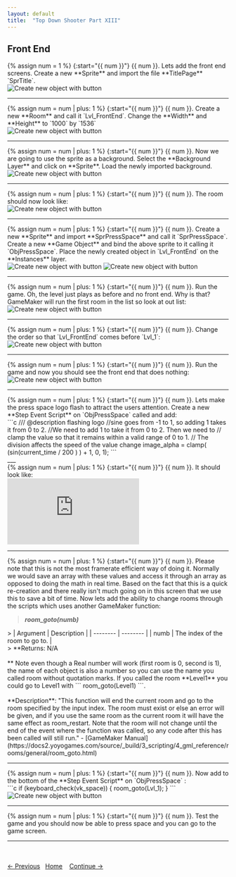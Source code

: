 ```yaml
---
layout: default
title:  "Top Down Shooter Part XIII"
---
```


## Front End

<div class = "row">
<div class="col-12 col-lg-4 align-self-center">
<div markdown = "1"> 
{% assign num = 1 %}
{:start="{{ num }}"}
{{ num }}. Lets add the front end screens.  Create a new **Sprite** and import the file **TitlePage** `SprTitle`. 
</div>
</div>
<div class="col-12 col-lg-8">
<img src="images/TitleImported.jpg" class= "img-fluid" alt="Create new object with button">
<br />
</div>
</div>


___ 
<div class = "row">
<div class="col-12 col-lg-4 align-self-center">
<div markdown = "1"> 
{% assign num = num | plus: 1 %}
{:start="{{ num }}"}
{{ num }}.  Create a new **Room** and call it `Lvl_FrontEnd`.  Change the **Width** and **Height** to `1000` by `1536`
</div>
</div>
<div class="col-12 col-lg-8">
<img src="images/RoomSizeRoomFE.jpg" class= "img-fluid" alt="Create new object with button">
</div>
</div>

___ 
<div class = "row">
<div class="col-12 col-lg-4 align-self-center">
<div markdown = "1"> 
{% assign num = num | plus: 1 %}
{:start="{{ num }}"}
{{ num }}.  Now we are going to use the sprite as a background. Select the **Background Layer** and click on **Sprite**.  Load the newly imported background.
</div>
</div>
<div class="col-12 col-lg-8">
<img src="images/ImportFEBackground.jpg" class= "img-fluid" alt="Create new object with button">
</div>
</div>

___ 
<div class = "row">
<div class="col-12 col-lg-4 align-self-center">
<div markdown = "1"> 
{% assign num = num | plus: 1 %}
{:start="{{ num }}"}
{{ num }}. The room should now look like:
</div>
</div>
<div class="col-12 col-lg-8">
<img src="images/FERoomFinished.jpg" class= "img-fluid" alt="Create new object with button">
</div>
</div>

___ 
<div class = "row">
<div class="col-12 col-lg-4 align-self-center">
<div markdown = "1"> 
{% assign num = num | plus: 1 %}
{:start="{{ num }}"}
{{ num }}. Create a new **Sprite** and import **SprPressSpace** and call it `SprPressSpace`.  Create a new **Game Object** and bind the above sprite to it calling it `ObjPressSpace`.  Place the newly created object in `Lvl_FrontEnd` on the **Instances** layer.  
</div>
</div>
<div class="col-12 col-lg-8">
<img src="images/SprPressSpace.jpg" class= "img-fluid" alt="Create new object with button">
<img src="images/PressSpaceInRoom.jpg" class= "img-fluid" alt="Create new object with button">
</div>
</div>

___ 
<div class = "row">
<div class="col-12 col-lg-4 align-self-center">
<div markdown = "1"> 
{% assign num = num | plus: 1 %}
{:start="{{ num }}"}
{{ num }}. Run the game.  Oh, the level just plays as before and no front end. Why is that?  GameMaker will run the first room in the list so look at out list:
</div>
</div>
<div class="col-12 col-lg-8">
<img src="images/FeSecond.jpg" class= "img-fluid" alt="Create new object with button">
</div>
</div>

___ 
<div class = "row">
<div class="col-12 col-lg-4 align-self-center">
<div markdown = "1"> 
{% assign num = num | plus: 1 %}
{:start="{{ num }}"}
{{ num }}. Change the order so that `Lvl_FrontEnd` comes before `Lvl_1`:
</div>
</div>
<div class="col-12 col-lg-8">
<img src="images/FeFirst.jpg" class= "img-fluid"  alt="Create new object with button">
</div>
</div>

___ 
<div class = "row">
<div class="col-12 col-lg-4 align-self-center">
<div markdown = "1"> 
{% assign num = num | plus: 1 %}
{:start="{{ num }}"}
{{ num }}. Run the game and now you should see the front end that does nothing:
</div>
</div>
<div class="col-12 col-lg-8">
<img src="images/DoNothingFE.jpg" class= "img-fluid"  alt="Create new object with button">
</div>
</div>

___ 
<div class = "row">
<div class="col-12 col-lg-4 align-self-center">
<div markdown = "1"> 
{% assign num = num | plus: 1 %}
{:start="{{ num }}"}
{{ num }}. Lets make the press space logo flash to attract the users attention.  Create a new **Step Event Script** on `ObjPressSpace` called  and add:  
</div>
</div>
<div class="col-12 col-lg-8">
<div markdown = "1"> 
```c
/// @description flashing logo
//sine goes from -1 to 1, so adding 1 takes it from 0 to 2.
//We need to add 1 to take it from 0 to 2.  Then we need to 
//  clamp the value so that it remains within a valid range of 0 to 1.
//  The division affects the speed of the value change
image_alpha = clamp( (sin(current_time / 200 ) ) + 1, 0, 1);
```
</div>
</div>
</div>
___ 
<div class = "row">
<div class="col-12 col-lg-4 align-self-center">
<div markdown = "1"> 
{% assign num = num | plus: 1 %}
{:start="{{ num }}"}
{{ num }}. It should look like:
</div>
</div>
<div class="col-12 col-lg-8">
<div class="embed-responsive embed-responsive-16by9">
<iframe class="embed-responsive-item" src="https://www.youtube.com/embed/TLJRjR_E4Z8?rel=0&amp;controls=0&amp&showinfo=0&autoplay=1&version=3&loop=1&playlist=TLJRjR_E4Z8" frameborder="0" allowfullscreen></iframe>
</div>
</div>
</div>

___ 
<div class="col-12">
<div markdown = "1"> 
{% assign num = num | plus: 1 %}
{:start="{{ num }}"}
{{ num }}.  Please note that this is not the most framerate efficient way of doing it.  Normally we would save an array with these values and access it through an array as opposed to doing the math in real time.  Based on the fact that this is a quick re-creation and there really isn't much going on in this screen that we use this to save a bit of time.  Now lets add the ability to change rooms through the scripts which uses another GameMaker function:

> **_room_goto(numb)_**
<div class="table table-striped">
<div markdown = "1">
> | Argument | Description |
| -------- | -------- | 
| numb | The index of the room to go to. | 
</div>
</div>
> **Returns: N/A <br><br>** Note even though a Real number will work (first room is 0, second is 1), the name of each object is also a number so you can use the name you called room without quotation marks. If you called the room **Level1** you could go to Level1 with ``` room_goto(Level1) ```.<br><br>**Description**: "This function will end the current room and go to the room specified by the input index. The room must exist or else an error will be given, and if you use the same room as the current room it will have the same effect as room_restart. Note that the room will not change until the end of the event where the function was called, so any code after this has been called will still run." - [GameMaker Manual](https://docs2.yoyogames.com/source/_build/3_scripting/4_gml_reference/rooms/general/room_goto.html) 
</div>
</div>

___ 
<div class = "row">
<div class="col-12 col-lg-4 align-self-center">
<div markdown = "1"> 
{% assign num = num | plus: 1 %}
{:start="{{ num }}"}
{{ num }}.  Now add to the bottom of the **Step Event Script** on `ObjPressSpace` :  
</div>
</div>
<div class="col-12 col-lg-8">
<div markdown = "1"> 
```c
if (keyboard_check(vk_space))
{
    room_goto(Lvl_1);
}
```
</div>
</div>
</div>
<img src="images/GoToRmLvl1.jpg" class= "img-fluid" alt="Create new object with button">

___ 
<div class="col-12">
<div markdown = "1"> 
{% assign num = num | plus: 1 %}
{:start="{{ num }}"}
{{ num }}. Test the game and you should now be able to press space and you can go to the game screen.

___ 

<br><br>
[<- Previous](ScrollingShooter_12.html)&nbsp;&nbsp;&nbsp;[Home](../../index.html)&nbsp;&nbsp;&nbsp; [Continue ->](ScrollingShooter_14.html)
<br />
<br />  
<br />  
<br />  